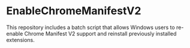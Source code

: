 # EnableChromeManifestV2
This repository includes a batch script that allows Windows users to re-enable Chrome Manifest V2 support and reinstall previously installed extensions.
